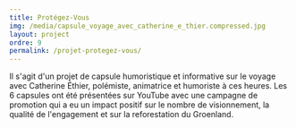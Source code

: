 ```yaml
---
title: Protégez-Vous
img: /media/capsule_voyage_avec_catherine_e_thier.compressed.jpg
layout: project
ordre: 9
permalink: /projet-protegez-vous/
---
```

Il s'agit d'un projet de capsule humoristique et informative sur le voyage avec Catherine Éthier, polémiste, animatrice et humoriste à ces heures. Les 6 capsules ont été présentées sur YouTube avec une campagne de promotion qui a eu un impact positif sur le nombre de visionnement, la qualité de l'engagement et sur la reforestation du Groenland.